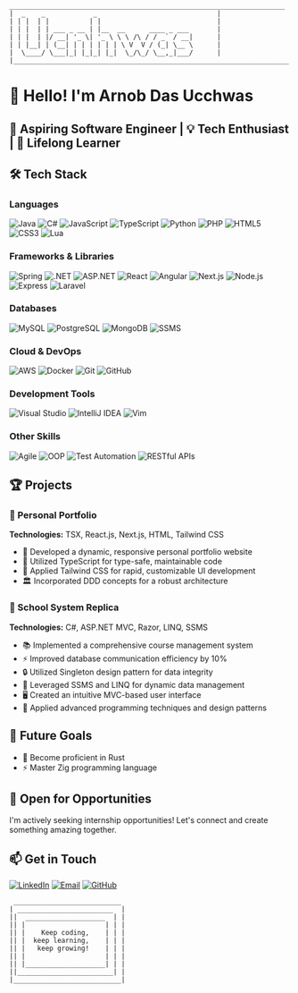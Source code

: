 ```ascii
_____________________________________________________________________
|  _    _            _                              |
| | |  | |          | |                             |
| | |  | | ___ _ __ | |__  __      ____ _ ___       |
| | |  | |/ __| '_ \| '_ \ \ \ /\ / / _` / __|      |
| | |__| | (__| | | | | | | \ V  V / (_| \__ \      |
|  \____/ \___|_| |_|_| |_|  \_/\_/ \__,_|___/      |
|_____________________________________________________________________|
```

# 👋 Hello! I'm Arnob Das Ucchwas
## 🚀 Aspiring Software Engineer | 💡 Tech Enthusiast | 🌱 Lifelong Learner

## 🛠 Tech Stack

### Languages
![Java](https://img.shields.io/badge/-Java-007396?style=flat-square&logo=java)
![C#](https://img.shields.io/badge/-C%23-239120?style=flat-square&logo=c-sharp)
![JavaScript](https://img.shields.io/badge/-JavaScript-F7DF1E?style=flat-square&logo=javascript&logoColor=black)
![TypeScript](https://img.shields.io/badge/-TypeScript-3178C6?style=flat-square&logo=typescript&logoColor=white)
![Python](https://img.shields.io/badge/-Python-3776AB?style=flat-square&logo=python&logoColor=white)
![PHP](https://img.shields.io/badge/-PHP-777BB4?style=flat-square&logo=php&logoColor=white)
![HTML5](https://img.shields.io/badge/-HTML5-E34F26?style=flat-square&logo=html5&logoColor=white)
![CSS3](https://img.shields.io/badge/-CSS3-1572B6?style=flat-square&logo=css3)
![Lua](https://img.shields.io/badge/-Lua-2C2D72?style=flat-square&logo=lua)

### Frameworks & Libraries
![Spring](https://img.shields.io/badge/-Spring-6DB33F?style=flat-square&logo=spring&logoColor=white)
![.NET](https://img.shields.io/badge/-.NET-512BD4?style=flat-square&logo=.net)
![ASP.NET](https://img.shields.io/badge/-ASP.NET-512BD4?style=flat-square&logo=.net)
![React](https://img.shields.io/badge/-React-61DAFB?style=flat-square&logo=react&logoColor=black)
![Angular](https://img.shields.io/badge/-Angular-DD0031?style=flat-square&logo=angular)
![Next.js](https://img.shields.io/badge/-Next.js-000000?style=flat-square&logo=next.js)
![Node.js](https://img.shields.io/badge/-Node.js-339933?style=flat-square&logo=node.js&logoColor=white)
![Express](https://img.shields.io/badge/-Express-000000?style=flat-square&logo=express)
![Laravel](https://img.shields.io/badge/-Laravel-FF2D20?style=flat-square&logo=laravel&logoColor=white)

### Databases
![MySQL](https://img.shields.io/badge/-MySQL-4479A1?style=flat-square&logo=mysql&logoColor=white)
![PostgreSQL](https://img.shields.io/badge/-PostgreSQL-336791?style=flat-square&logo=postgresql)
![MongoDB](https://img.shields.io/badge/-MongoDB-47A248?style=flat-square&logo=mongodb&logoColor=white)
![SSMS](https://img.shields.io/badge/-SSMS-CC2927?style=flat-square&logo=microsoft-sql-server&logoColor=white)

### Cloud & DevOps
![AWS](https://img.shields.io/badge/-AWS-232F3E?style=flat-square&logo=amazon-aws)
![Docker](https://img.shields.io/badge/-Docker-2496ED?style=flat-square&logo=docker&logoColor=white)
![Git](https://img.shields.io/badge/-Git-F05032?style=flat-square&logo=git&logoColor=white)
![GitHub](https://img.shields.io/badge/-GitHub-181717?style=flat-square&logo=github)

### Development Tools
![Visual Studio](https://img.shields.io/badge/-Visual%20Studio-5C2D91?style=flat-square&logo=visual-studio)
![IntelliJ IDEA](https://img.shields.io/badge/-IntelliJ%20IDEA-000000?style=flat-square&logo=intellij-idea)
![Vim](https://img.shields.io/badge/-Vim-019733?style=flat-square&logo=vim)

### Other Skills
![Agile](https://img.shields.io/badge/-Agile-0052CC?style=flat-square&logo=agile)
![OOP](https://img.shields.io/badge/-OOP-3776AB?style=flat-square)
![Test Automation](https://img.shields.io/badge/-Test%20Automation-4479A1?style=flat-square)
![RESTful APIs](https://img.shields.io/badge/-RESTful%20APIs-FF6C37?style=flat-square)

## 🏆 Projects

### 💼 Personal Portfolio
**Technologies:** TSX, React.js, Next.js, HTML, Tailwind CSS

- 🌟 Developed a dynamic, responsive personal portfolio website
- 🔧 Utilized TypeScript for type-safe, maintainable code
- 🎨 Applied Tailwind CSS for rapid, customizable UI development
- 🏛 Incorporated DDD concepts for a robust architecture

### 🏫 School System Replica
**Technologies:** C#, ASP.NET MVC, Razor, LINQ, SSMS

- 📚 Implemented a comprehensive course management system
- ⚡ Improved database communication efficiency by 10%
- 🔒 Utilized Singleton design pattern for data integrity
- 💽 Leveraged SSMS and LINQ for dynamic data management
- 🖥 Created an intuitive MVC-based user interface
- 🧠 Applied advanced programming techniques and design patterns

## 🎯 Future Goals

- 🦀 Become proficient in Rust
- ⚡ Master Zig programming language

## 💼 Open for Opportunities

I'm actively seeking internship opportunities! Let's connect and create something amazing together.

## 📫 Get in Touch

[![LinkedIn](https://img.shields.io/badge/-LinkedIn-0077B5?style=flat-square&logo=linkedin)](https://www.linkedin.com/in/arnob-das-ucchwas-89ab4328b/)
[![Email](https://img.shields.io/badge/-Email-D14836?style=flat-square&logo=gmail&logoColor=white)](ucchwasa@gmail.com)
[![GitHub](https://img.shields.io/badge/-GitHub-181717?style=flat-square&logo=github)](https://github.com/aucchwas)

```ascii
 ___________________________
| ________________________  |
||  ____________________  | |
|| |                    | | |
|| |    Keep coding,    | | |
|| |  keep learning,    | | |
|| |   keep growing!    | | |
|| |                    | | |
|| |____________________| | |
||________________________| |
|___________________________|
```
